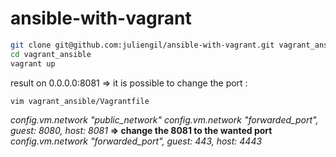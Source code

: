 # ansible-with-vagrant
```bash
git clone git@github.com:juliengil/ansible-with-vagrant.git vagrant_ansible
cd vagrant_ansible
vagrant up
```

result on 0.0.0.0:8081 => it is possible to change the port :
```bash
vim vagrant_ansible/Vagrantfile
```
_config.vm.network "public_network"_
_config.vm.network "forwarded_port", guest: 8080, host: 8081_ __=> change the 8081 to the wanted port__
_config.vm.network "forwarded_port", guest: 443, host: 4443_
